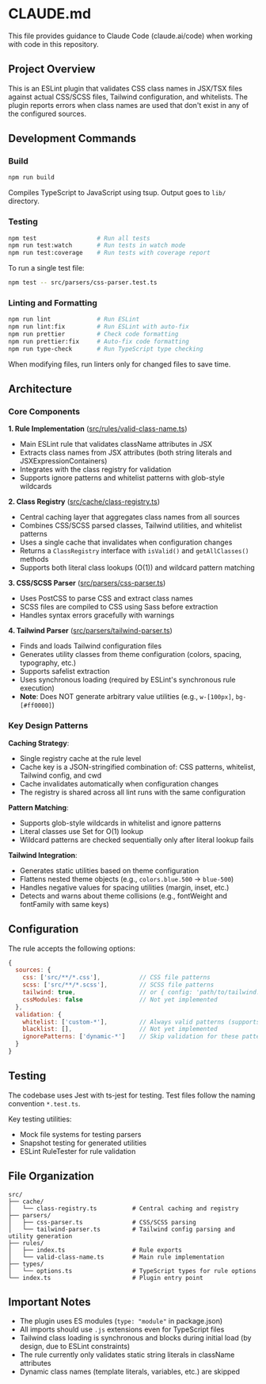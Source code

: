 # CLAUDE.md

This file provides guidance to Claude Code (claude.ai/code) when working with code in this repository.

## Project Overview

This is an ESLint plugin that validates CSS class names in JSX/TSX files against actual CSS/SCSS files, Tailwind configuration, and whitelists. The plugin reports errors when class names are used that don't exist in any of the configured sources.

## Development Commands

### Build
```bash
npm run build
```
Compiles TypeScript to JavaScript using tsup. Output goes to `lib/` directory.

### Testing
```bash
npm test                 # Run all tests
npm run test:watch       # Run tests in watch mode
npm run test:coverage    # Run tests with coverage report
```

To run a single test file:
```bash
npm test -- src/parsers/css-parser.test.ts
```

### Linting and Formatting
```bash
npm run lint             # Run ESLint
npm run lint:fix         # Run ESLint with auto-fix
npm run prettier         # Check code formatting
npm run prettier:fix     # Auto-fix code formatting
npm run type-check       # Run TypeScript type checking
```

When modifying files, run linters only for changed files to save time.

## Architecture

### Core Components

**1. Rule Implementation** ([src/rules/valid-class-name.ts](src/rules/valid-class-name.ts))
- Main ESLint rule that validates className attributes in JSX
- Extracts class names from JSX attributes (both string literals and JSXExpressionContainers)
- Integrates with the class registry for validation
- Supports ignore patterns and whitelist patterns with glob-style wildcards

**2. Class Registry** ([src/cache/class-registry.ts](src/cache/class-registry.ts))
- Central caching layer that aggregates class names from all sources
- Combines CSS/SCSS parsed classes, Tailwind utilities, and whitelist patterns
- Uses a single cache that invalidates when configuration changes
- Returns a `ClassRegistry` interface with `isValid()` and `getAllClasses()` methods
- Supports both literal class lookups (O(1)) and wildcard pattern matching

**3. CSS/SCSS Parser** ([src/parsers/css-parser.ts](src/parsers/css-parser.ts))
- Uses PostCSS to parse CSS and extract class names
- SCSS files are compiled to CSS using Sass before extraction
- Handles syntax errors gracefully with warnings

**4. Tailwind Parser** ([src/parsers/tailwind-parser.ts](src/parsers/tailwind-parser.ts))
- Finds and loads Tailwind configuration files
- Generates utility classes from theme configuration (colors, spacing, typography, etc.)
- Supports safelist extraction
- Uses synchronous loading (required by ESLint's synchronous rule execution)
- **Note**: Does NOT generate arbitrary value utilities (e.g., `w-[100px]`, `bg-[#ff0000]`)

### Key Design Patterns

**Caching Strategy**:
- Single registry cache at the rule level
- Cache key is a JSON-stringified combination of: CSS patterns, whitelist, Tailwind config, and cwd
- Cache invalidates automatically when configuration changes
- The registry is shared across all lint runs with the same configuration

**Pattern Matching**:
- Supports glob-style wildcards in whitelist and ignore patterns
- Literal classes use Set for O(1) lookup
- Wildcard patterns are checked sequentially only after literal lookup fails

**Tailwind Integration**:
- Generates static utilities based on theme configuration
- Flattens nested theme objects (e.g., `colors.blue.500` → `blue-500`)
- Handles negative values for spacing utilities (margin, inset, etc.)
- Detects and warns about theme collisions (e.g., fontWeight and fontFamily with same keys)

## Configuration

The rule accepts the following options:

```javascript
{
  sources: {
    css: ['src/**/*.css'],           // CSS file patterns
    scss: ['src/**/*.scss'],         // SCSS file patterns
    tailwind: true,                  // or { config: 'path/to/tailwind.config.js' }
    cssModules: false                // Not yet implemented
  },
  validation: {
    whitelist: ['custom-*'],         // Always valid patterns (supports wildcards)
    blacklist: [],                   // Not yet implemented
    ignorePatterns: ['dynamic-*']    // Skip validation for these patterns
  }
}
```

## Testing

The codebase uses Jest with ts-jest for testing. Test files follow the naming convention `*.test.ts`.

Key testing utilities:
- Mock file systems for testing parsers
- Snapshot testing for generated utilities
- ESLint RuleTester for rule validation

## File Organization

```
src/
├── cache/
│   └── class-registry.ts          # Central caching and registry
├── parsers/
│   ├── css-parser.ts              # CSS/SCSS parsing
│   └── tailwind-parser.ts         # Tailwind config parsing and utility generation
├── rules/
│   ├── index.ts                   # Rule exports
│   └── valid-class-name.ts        # Main rule implementation
├── types/
│   └── options.ts                 # TypeScript types for rule options
└── index.ts                       # Plugin entry point
```

## Important Notes

- The plugin uses ES modules (`type: "module"` in package.json)
- All imports should use `.js` extensions even for TypeScript files
- Tailwind class loading is synchronous and blocks during initial load (by design, due to ESLint constraints)
- The rule currently only validates static string literals in className attributes
- Dynamic class names (template literals, variables, etc.) are skipped
